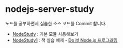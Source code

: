 # nodejs-server-study
노드를 공부하면서 실습한 소스 코드를 Commit 합니다.

- [NodeStudy](https://github.com/JESS2/nodejs-server-study/tree/master/NodeStudy) : 기본 모듈 사용해보기
- [NodeStudy1](https://github.com/JESS2/nodejs-server-study/tree/master/NodeStudy1) : 책 실습 예제 - [Do it! Node.js 프로그래밍](http://www.yes24.com/24/goods/32442876)
